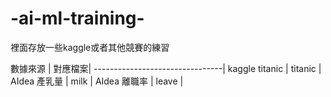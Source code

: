 # -ai-ml-training-
裡面存放一些kaggle或者其他競賽的練習


 數據來源              | 對應檔案|
--------------------------------|
kaggle titanic        | titanic |
AIdea  產乳量          |  milk  |
AIdea  離職率          |  leave |
